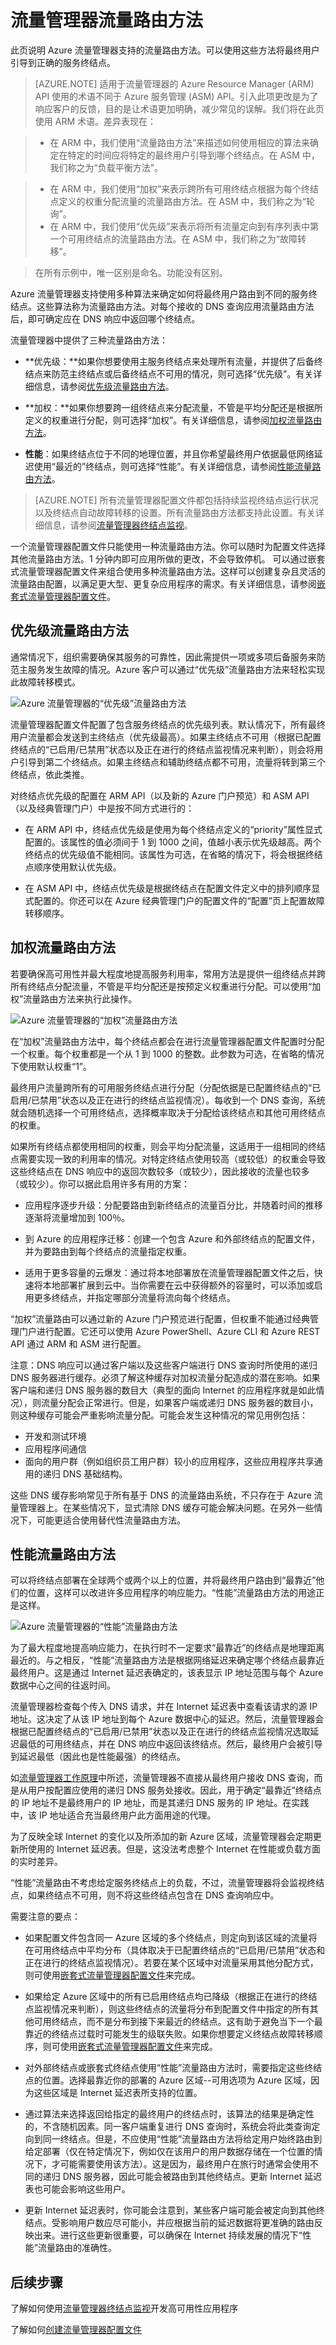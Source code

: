 <properties 
   pageTitle="流量管理器 - 流量路由方法 | Azure"
   description="本文将帮助你了解流量管理器使用的各种流量路由方法。"
   services="traffic-manager"
   documentationCenter=""
   authors="jtuliani"
   manager="carmonm"
   editor="tysonn" />
<tags
	ms.service="traffic-manager"
	ms.date="05/25/2016"
	wacn.date="07/04/2016"/>

# 流量管理器流量路由方法

此页说明 Azure 流量管理器支持的流量路由方法。可以使用这些方法将最终用户引导到正确的服务终结点。

> [AZURE.NOTE] 适用于流量管理器的 Azure Resource Manager (ARM) API 使用的术语不同于 Azure 服务管理 (ASM) API。引入此项更改是为了响应客户的反馈，目的是让术语更加明确，减少常见的误解。我们将在此页使用 ARM 术语。差异表现在：

>- 在 ARM 中，我们使用“流量路由方法”来描述如何使用相应的算法来确定在特定的时间应将特定的最终用户引导到哪个终结点。在 ASM 中，我们称之为“负载平衡方法”。

>- 在 ARM 中，我们使用“加权”来表示跨所有可用终结点根据为每个终结点定义的权重分配流量的流量路由方法。在 ASM 中，我们称之为“轮询”。
>- 在 ARM 中，我们使用“优先级”来表示将所有流量定向到有序列表中第一个可用终结点的流量路由方法。在 ASM 中，我们称之为“故障转移”。

> 在所有示例中，唯一区别是命名。功能没有区别。


Azure 流量管理器支持使用多种算法来确定如何将最终用户路由到不同的服务终结点。这些算法称为流量路由方法。对每个接收的 DNS 查询应用流量路由方法后，即可确定应在 DNS 响应中返回哪个终结点。

流量管理器中提供了三种流量路由方法：

- **优先级：**如果你想要使用主服务终结点来处理所有流量，并提供了后备终结点来防范主终结点或后备终结点不可用的情况，则可选择“优先级”。有关详细信息，请参阅[优先级流量路由方法](#priority-traffic-routing-method)。

- **加权：**如果你想要跨一组终结点来分配流量，不管是平均分配还是根据所定义的权重进行分配，则可选择“加权”。有关详细信息，请参阅[加权流量路由方法](#weighted-traffic-routing-method)。

- **性能**：如果终结点位于不同的地理位置，并且你希望最终用户依据最低网络延迟使用“最近的”终结点，则可选择“性能”。有关详细信息，请参阅[性能流量路由方法](#performance-traffic-routing-method)。

> [AZURE.NOTE] 所有流量管理器配置文件都包括持续监视终结点运行状况以及终结点自动故障转移的设置。所有流量路由方法都支持此设置。有关详细信息，请参阅[流量管理器终结点监视](/documentation/articles/traffic-manager-monitoring/)。

一个流量管理器配置文件只能使用一种流量路由方法。你可以随时为配置文件选择其他流量路由方法。1 分钟内即可应用所做的更改，不会导致停机。
可以通过嵌套式流量管理器配置文件来组合使用多种流量路由方法。这样可以创建复杂且灵活的流量路由配置，以满足更大型、更复杂应用程序的需求。有关详细信息，请参阅[嵌套式流量管理器配置文件](/documentation/articles/traffic-manager-nested-profiles/)。

## <a name="priority-traffic-routing-method"></a> 优先级流量路由方法

通常情况下，组织需要确保其服务的可靠性，因此需提供一项或多项后备服务来防范主服务发生故障的情况。Azure 客户可以通过“优先级”流量路由方法来轻松实现此故障转移模式。

![Azure 流量管理器的“优先级”流量路由方法][1]

流量管理器配置文件配置了包含服务终结点的优先级列表。默认情况下，所有最终用户流量都会发送到主终结点（优先级最高）。如果主终结点不可用（根据已配置终结点的“已启用/已禁用”状态以及正在进行的终结点监视情况来判断），则会将用户引导到第二个终结点。如果主终结点和辅助终结点都不可用，流量将转到第三个终结点，依此类推。

对终结点优先级的配置在 ARM API（以及新的 Azure 门户预览）和 ASM API（以及经典管理门户）中是按不同方式进行的：

- 在 ARM API 中，终结点优先级是使用为每个终结点定义的“priority”属性显式配置的。该属性的值必须间于 1 到 1000 之间，值越小表示优先级越高。两个终结点的优先级值不能相同。该属性为可选，在省略的情况下，将会根据终结点顺序使用默认优先级。

- 在 ASM API 中，终结点优先级是根据终结点在配置文件定义中的排列顺序显式配置的。你还可以在 Azure 经典管理门户的配置文件的“配置”页上配置故障转移顺序。

## <a name="weighted-traffic-routing-method"></a> 加权流量路由方法

若要确保高可用性并最大程度地提高服务利用率，常用方法是提供一组终结点并跨所有终结点分配流量，不管是平均分配还是按预定义权重进行分配。可以使用“加权”流量路由方法来执行此操作。

![Azure 流量管理器的“加权”流量路由方法][2]

在“加权”流量路由方法中，每个终结点都会在进行流量管理器配置文件配置时分配一个权重。每个权重都是一个从 1 到 1000 的整数。此参数为可选，在省略的情况下使用默认权重“1”。
  
最终用户流量跨所有的可用服务终结点进行分配（分配依据是已配置终结点的“已启用/已禁用”状态以及正在进行的终结点监视情况）。每收到一个 DNS 查询，系统就会随机选择一个可用终结点，选择概率取决于分配给该终结点和其他可用终结点的权重。

如果所有终结点都使用相同的权重，则会平均分配流量，这适用于一组相同的终结点需要实现一致的利用率的情况。对特定终结点使用较高（或较低）的权重会导致这些终结点在 DNS 响应中的返回次数较多（或较少），因此接收的流量也较多（或较少）。你可以据此启用许多有用的方案：

- 应用程序逐步升级：分配要路由到新终结点的流量百分比，并随着时间的推移逐渐将流量增加到 100％。

- 到 Azure 的应用程序迁移：创建一个包含 Azure 和外部终结点的配置文件，并为要路由到每个终结点的流量指定权重。

- 适用于更多容量的云爆发：通过将本地部署放在流量管理器配置文件之后，快速将本地部署扩展到云中。当你需要在云中获得额外的容量时，可以添加或启用更多终结点，并指定哪部分流量将流向每个终结点。

“加权”流量路由可以通过新的 Azure 门户预览进行配置，但权重不能通过经典管理门户进行配置。它还可以使用 Azure PowerShell、Azure CLI 和 Azure REST API 通过 ARM 和 ASM 进行配置。

注意：DNS 响应可以通过客户端以及这些客户端进行 DNS 查询时所使用的递归 DNS 服务器进行缓存。必须了解这种缓存对加权流量分配造成的潜在影响。如果客户端和递归 DNS 服务器的数目大（典型的面向 Internet 的应用程序就是如此情况），则流量分配会正常进行。但是，如果客户端或递归 DNS 服务器的数目小，则这种缓存可能会严重影响流量分配。可能会发生这种情况的常见用例包括：

- 开发和测试环境
- 应用程序间通信
- 面向的用户群（例如组织员工用户群）较小的应用程序，这些应用程序共享通用的递归 DNS 基础结构。

这些 DNS 缓存影响常见于所有基于 DNS 的流量路由系统，不只存在于 Azure 流量管理器上。在某些情况下，显式清除 DNS 缓存可能会解决问题。在另外一些情况下，可能更适合使用替代性流量路由方法。

## <a name="performance-traffic-routing-method"></a> 性能流量路由方法

可以将终结点部署在全球两个或两个以上的位置，并将最终用户路由到“最靠近”他们的位置，这样可以改进许多应用程序的响应能力。“性能”流量路由方法的用途正是这样。

![Azure 流量管理器的“性能”流量路由方法][3]

为了最大程度地提高响应能力，在执行时不一定要求“最靠近”的终结点是地理距离最近的。与之相反，“性能”流量路由方法是根据网络延迟来确定哪个终结点最靠近最终用户。这是通过 Internet 延迟表确定的，该表显示 IP 地址范围与每个 Azure 数据中心之间的往返时间。

流量管理器检查每个传入 DNS 请求，并在 Internet 延迟表中查看该请求的源 IP 地址。这决定了从该 IP 地址到每个 Azure 数据中心的延迟。然后，流量管理器会根据已配置终结点的“已启用/已禁用”状态以及正在进行的终结点监视情况选取延迟最低的可用终结点，并在 DNS 响应中返回该终结点。然后，最终用户会被引导到延迟最低（因此也是性能最强）的终结点。

如[流量管理器工作原理](/documentation/articles/traffic-manager-how-traffic-manager-works/)中所述，流量管理器不直接从最终用户接收 DNS 查询，而是从用户按配置应使用的递归 DNS 服务处接收。因此，用于确定“最靠近”终结点的 IP 地址不是最终用户的 IP 地址，而是其递归 DNS 服务的 IP 地址。在实践中，该 IP 地址适合充当最终用户此方面用途的代理。

为了反映全球 Internet 的变化以及所添加的新 Azure 区域，流量管理器会定期更新所使用的 Internet 延迟表。但是，这没法考虑整个 Internet 在性能或负载方面的实时差异。

“性能”流量路由不考虑给定服务终结点上的负载，不过，流量管理器将会监视终结点，如果终结点不可用，则不将这些终结点包含在 DNS 查询响应中。

需要注意的要点：

- 如果配置文件包含同一 Azure 区域的多个终结点，则定向到该区域的流量将在可用终结点中平均分布（具体取决于已配置终结点的“已启用/已禁用”状态和正在进行的终结点监视情况）。若要在某个区域中对流量采用其他分配方式，则可使用[嵌套式流量管理器配置文件](/documentation/articles/traffic-manager-nested-profiles/)来完成。

- 如果给定 Azure 区域中的所有已启用终结点均已降级（根据正在进行的终结点监视情况来判断），则这些终结点的流量将分布到配置文件中指定的所有其他可用终结点，而不是分布到接下来最近的终结点。这有助于避免当下一个最靠近的终结点过载时可能发生的级联失败。如果你想要定义终结点故障转移顺序，则可使用[嵌套式流量管理器配置文件](/documentation/articles/traffic-manager-nested-profiles/)来完成。

- 对外部终结点或嵌套式终结点使用“性能”流量路由方法时，需要指定这些终结点的位置。选择最靠近你的部署的 Azure 区域--可用选项为 Azure 区域，因为这些区域是 Internet 延迟表所支持的位置。

- 通过算法来选择返回给指定的最终用户的终结点时，该算法的结果是确定性的，不含随机因素。同一客户端重复进行 DNS 查询时，系统会将此类查询定向到同一终结点。但是，不应使用“性能”流量路由方法将给定用户始终路由到给定部署（仅在特定情况下，例如仅在该用户的用户数据存储在一个位置的情况下，才可能需要使用该方法）。这是因为，最终用户在旅行时通常会使用不同的递归 DNS 服务器，因此可能会被路由到其他终结点。更新 Internet 延迟表也可能会影响这些用户。

- 更新 Internet 延迟表时，你可能会注意到，某些客户端可能会被定向到其他终结点。受影响用户数应尽可能小，并应根据当前的延迟数据将更准确的路由反映出来。进行这些更新很重要，可以确保在 Internet 持续发展的情况下“性能”流量路由的准确性。


## 后续步骤

了解如何使用[流量管理器终结点监视](/documentation/articles/traffic-manager-monitoring/)开发高可用性应用程序

了解如何[创建流量管理器配置文件](/documentation/articles/traffic-manager-manage-profiles/)


<!--Image references-->
[1]: ./media/traffic-manager-routing-methods/priority.png
[2]: ./media/traffic-manager-routing-methods/weighted.png
[3]: ./media/traffic-manager-routing-methods/performance.png

<!---HONumber=Mooncake_0627_2016-->